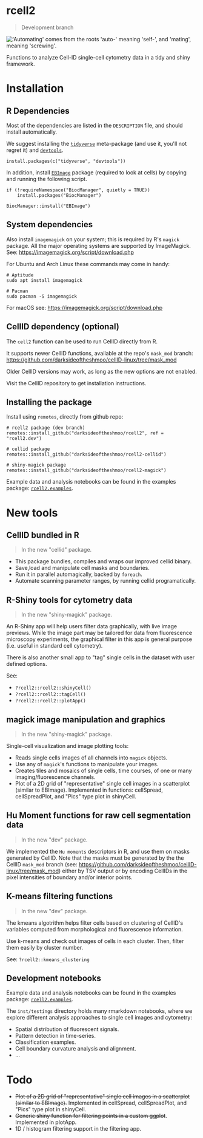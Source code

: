 # rcell2

> Development branch

!['Automating' comes from the roots 'auto-' meaning 'self-', and 'mating', meaning 'screwing'.](https://imgs.xkcd.com/comics/automation.png)

Functions to analyze Cell-ID single-cell cytometry data in a tidy and shiny framework.

# Installation

## R Dependencies

Most of the dependencies are listed in the `DESCRIPTION` file, and should install automatically.

We suggest installing the [```tidyverse```][1] meta-package (and use it, you'll not regret it) and [```devtools```][2].

```
install.packages(c("tidyverse", "devtools"))
```

In addition, install [```EBImage```][3] package (required to look at cells) by copying and running the following script.

```
if (!requireNamespace("BiocManager", quietly = TRUE))
    install.packages("BiocManager")

BiocManager::install("EBImage")
```

## System dependencies

Also install `imagemagick` on your system; this is required by R's `magick` package. All the major operating systems are supported by ImageMagick. See: https://imagemagick.org/script/download.php

For Ubuntu and Arch Linux these commands may come in handy:

```
# Aptitude
sudo apt install imagemagick

# Pacman
sudo pacman -S imagemagick
```

For macOS see: https://imagemagick.org/script/download.php

## CellID dependency (optional)

The `cell2` function can be used to run CellID directly from R.

It supports newer CellID functions, available at the repo's `mask_mod` branch: https://github.com/darksideoftheshmoo/cellID-linux/tree/mask_mod

Older CellID versions may work, as long as the new options are not enabled.

Visit the CellID repository to get installation instructions.

## Installing the package

Install using `remotes`, directly from github repo:

```
# rcell2 package (dev branch)
remotes::install_github("darksideoftheshmoo/rcell2", ref = "rcell2.dev")

# cellid package
remotes::install_github("darksideoftheshmoo/rcell2-cellid")

# shiny-magick package
remotes::install_github("darksideoftheshmoo/rcell2-magick")
```

Example data and analysis notebooks can be found in the examples package: [`rcell2.examples`](https://github.com/darksideoftheshmoo/rcell2.examples/tree/main).

# New tools

## CellID bundled in R

> In the new "cellid" package.

* This package bundles, compiles and wraps our improved cellid binary.
* Save,load and manipulate cell masks and boundaries.
* Run it in parallel automagically, backed by `foreach`.
* Automate scanning parameter ranges, by running cellid programatically.

## R-Shiny tools for cytometry data

> In the new "shiny-magick" package.

An R-Shiny app will help users filter data graphically, with live image previews.
While the image part may be tailored for data from fluorescence microscopy experiments, the graphical filter in this app is general purpose (i.e. useful in standard cell cytometry).

There is also another small app to "tag" single cells in the dataset with user defined options.

See:

  * `?rcell2::rcell2::shinyCell()`
  * `?rcell2::rcell2::tagCell()`
  * `?rcell2::rcell2::plotApp()`

## magick image manipulation and graphics

> In the new "shiny-magick" package.

Single-cell visualization and image plotting tools:

* Reads single cells images of all channels into `magick` objects.
* Use any of `magick`'s functions to manipulate your images.
* Creates tiles and mosaics of single cells, time courses, of one or many imaging/fluorescence channels.
* Plot of a 2D grid of "representative" single cell images in a scatterplot (similar to EBImage). Implemented in functions: cellSpread, cellSpreadPlot, and "Pics" type plot in shinyCell.

## Hu Moment functions for raw cell segmentation data

> In the new "dev" package.

We implemented the `Hu moments` descriptors in R, and use them on masks generated by CellID. Note that the masks must be generated by the the CellID `mask_mod` branch (see: https://github.com/darksideoftheshmoo/cellID-linux/tree/mask_mod) either by TSV output or by encoding CellIDs in the pixel intensities of boundary and/or interior points.

## K-means filtering functions

> In the new "dev" package.

The kmeans algotrithm helps filter cells based on clustering of CellID's variables computed from morphological and fluorescence information.

Use k-means and check out images of cells in each cluster. Then, filter them easily by cluster number.

See: `?rcell2::kmeans_clustering`

## Development notebooks

Example data and analysis notebooks can be found in the examples package: [`rcell2.examples`](https://github.com/darksideoftheshmoo/rcell2.examples/tree/main).

The `inst/testings` directory holds many rmarkdown notebooks, where we explore different analysis approaches to single cell images and cytometry:

* Spatial distribution of fluorescent signals.
* Pattern detection in time-series.
* Classification examples.
* Cell boundary curvature analysis and alignment.
* ...


# Todo

* ~~Plot of a 2D grid of "representative" single cell images in a scatterplot (similar to EBImage).~~ Implemented in cellSpread, cellSpreadPlot, and "Pics" type plot in shinyCell.
* ~~Generic shiny function for filtering points in a custom ggplot~~. Implemented in plotApp.
* 1D / histogram filtering support in the filtering app.

[1]:https://www.tidyverse.org/
[2]:https://github.com/r-lib/devtools
[3]:https://bioconductor.org/packages/release/bioc/html/EBImage.html
